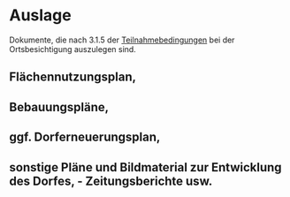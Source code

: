 # Auslage

Dokumente, die nach 3.1.5 der [Teilnahmebedingungen](./teilnahmebedingungen.pdf)
bei der Ortsbesichtigung auszulegen sind.

## Flächennutzungsplan,

## Bebauungspläne,

## ggf. Dorferneuerungsplan,

## sonstige Pläne und Bildmaterial zur Entwicklung des Dorfes, - Zeitungsberichte usw.
